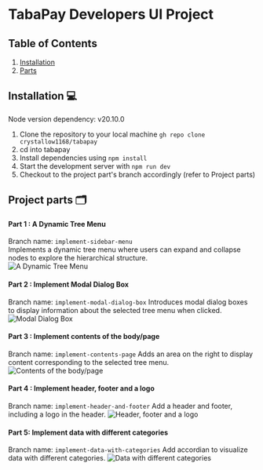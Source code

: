 # TabaPay Developers UI Project

## Table of Contents
1. [Installation](#installation)
2. [Parts](#parts)

## Installation 💻
Node version dependency:  v20.10.0  
1) Clone the repository to your local machine `gh repo clone crystallow1168/tabapay`  
2) cd into tabapay
3) Install dependencies using `npm install`  
4) Start the development server with `npm run dev`
5) Checkout to the project part's branch accordingly (refer to Project parts)

## Project parts 🗂️

#### Part 1 : A Dynamic Tree Menu
Branch name: `implement-sidebar-menu`   
Implements a dynamic tree menu where users can expand and collapse nodes to explore the hierarchical structure.    
![A Dynamic Tree Menu](https://lh3.googleusercontent.com/drive-viewer/AKGpihauEntsb4N1q-Ve2uMOZT-Y9VkY493B9E36O5vJUwFyUyUwgy3ZPZfg0rsWORGq0DKiG9YtBC7OTuxp9WHl_o_hiXq3Eg=w1480-h1323)


#### Part 2 : Implement Modal Dialog Box
Branch name: `implement-modal-dialog-box`
Introduces modal dialog boxes to display information about the selected tree menu when clicked.
![Modal Dialog Box](https://lh3.googleusercontent.com/drive-viewer/AKGpihYOMaKAPD9vp1rT1zq2Cb_n_XLPOljgTYnfejhpvduukbZO3QnivPzuwR7vsTZ4SNd_OEc8DnymocGs3gv4eQ1YCKo2Sg=w893-h1323)

#### Part 3 : Implement contents of the body/page
Branch name: `implement-contents-page`
Adds an area on the right to display content corresponding to the selected tree menu.
![Contents of the body/page](https://lh3.googleusercontent.com/drive-viewer/AKGpihZpDkZFCOuVhDB3mrDhOPWQsTKD9nphvcWIzByLaLqZRfyCNtfy9n4RO-5qwbEPl1ePGJ4I9psXKOzivZM2gu_D2kcqvg=w893-h1323)

#### Part 4 : Implement header, footer and a logo
Branch name: `implement-header-and-footer`
Add a header and footer, including a logo in the header.
![Header, footer and a logo](https://lh3.googleusercontent.com/u/2/drive-viewer/AKGpihYV_Vuncw8q1walqsWY6Rhn-CYdRKcmE7qcYEX6vIQFYvn9f3UFz1smrI1833NGIDB3b7L6OzFx2wnPiPjE_YXThRMf=w1478-h1322)

#### Part 5: Implement data with different categories
Branch name: `implement-data-with-categories`
Add accordian to visualize data with different categories.
![Data with different categories](https://lh3.googleusercontent.com/u/2/drive-viewer/AKGpihZizH6h7dOZt1A6CWz2E0QEZvcnlJhH8zMmp54D9YqnO8Dpxi_TMsvA7hjkxQ7psQTKOJ1PbUDEX3gcbfYoRz2j1cjd8g=w1478-h1322)
